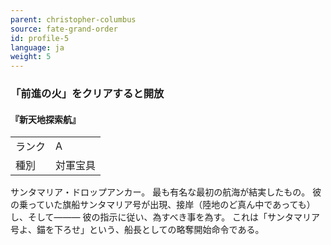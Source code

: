 ```yaml
---
parent: christopher-columbus
source: fate-grand-order
id: profile-5
language: ja
weight: 5
---
```


### 「前進の火」をクリアすると開放

#### 『新天地探索航』

<table>
  <tr><td>ランク</td><td>A</td></tr>
  <tr><td>種別</td><td>対軍宝具</td></tr>
</table>

サンタマリア・ドロップアンカー。
最も有名な最初の航海が結実したもの。
彼の乗っていた旗船サンタマリア号が出現、接岸（陸地のど真ん中であっても）し、そして―――
彼の指示に従い、為すべき事を為す。
これは「サンタマリア号よ、錨を下ろせ」という、船長としての略奪開始命令である。
